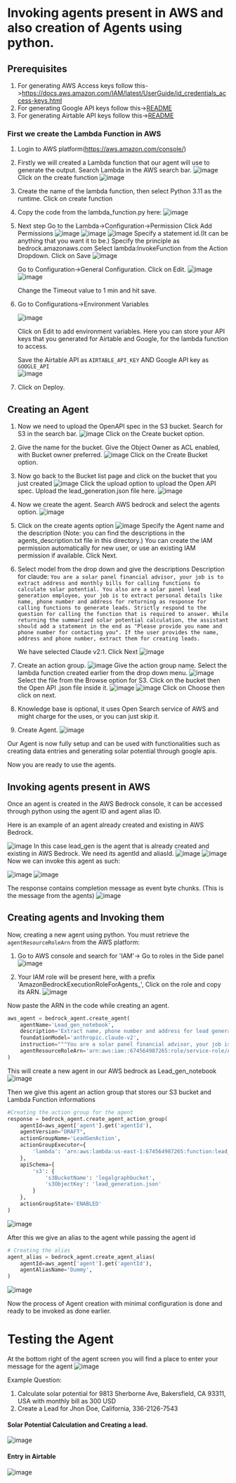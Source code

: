 # Invoking agents present in AWS and also creation of Agents using python.

## Prerequisites

1. For generating AWS Access keys follow this->https://docs.aws.amazon.com/IAM/latest/UserGuide/id_credentials_access-keys.html
2. For generating Google API keys follow this->[README](../googleapi.md)
3. For generating Airtable API keys follow this->[README](../airtableapi.md)

### First we create the Lambda Function in AWS

1. Login to AWS platform(https://aws.amazon.com/console/)
2. Firstly we will created a Lambda function that our agent will use to generate the output.
   Search Lambda in the AWS search bar.
   ![image](https://github.com/chatcontract/django-ml-backend/assets/72710483/f38b9426-844b-4183-bee3-8e2871153352)
   Click on the create function
    ![image](https://github.com/chatcontract/django-ml-backend/assets/72710483/57579212-8457-4c9b-b732-c79723fedb46)
3. Create the name of the lambda function, then select Python 3.11 as the runtime. Click on create function
4. Copy the code from the lambda_function.py here:
   ![image](https://github.com/chatcontract/django-ml-backend/assets/72710483/5b3c8a5f-7a26-45ae-899b-58fafe87eff8)
15. Next step
    Go to the Lambda->Configuration->Permission
    Click Add Permissions
    ![image](https://github.com/chatcontract/django-ml-backend/assets/72710483/0da7a57b-acf4-4f9e-b41c-69263e699fe1)
    ![image](https://github.com/chatcontract/django-ml-backend/assets/72710483/c1c882f7-08f2-4934-95b5-d0aab30cadac)
    ![image](https://github.com/chatcontract/django-ml-backend/assets/72710483/fc8967b9-7dab-474f-82ea-b52c3910b0a7)
    Specify a statement id.(It can be anything that you want it to be.)
    Specify the principle as bedrock.amazonaws.com
    Select lambda:InvokeFunction from the Action Dropdown. Click on Save
    ![image](https://github.com/chatcontract/django-ml-backend/assets/72710483/5915fa64-bd3a-402b-9084-4aef41dacc9c)

    Go to Configuration->General Configuration. Click on Edit.
    ![image](https://github.com/chatcontract/django-ml-backend/assets/72710483/6045a8b3-4c1e-4337-93c8-839d86479703)
    ![image](https://github.com/initmahesh/MLAI-community-labs/assets/72710483/2cf528a7-e383-4c57-b867-8add0ae15fde)


    Change the Timeout value to 1 min and hit save.
16. Go to Configurations->Environment Variables
    
    ![image](https://github.com/chatcontract/django-ml-backend/assets/72710483/6e1ebe2d-bb9d-4597-b1e0-ee87900dc5d4)

    Click on Edit to add environment variables. Here you can store your API keys that you generated for Airtable and Google, for the lambda function to access.


    Save the Airtable API as ```AIRTABLE_API_KEY``` AND Google API key as ```GOOGLE_API```     
    ![image](https://github.com/chatcontract/django-ml-backend/assets/72710483/c44bc41d-c20e-4e65-a3e3-9ce35bb152ad)
6. Click on Deploy.

## Creating an Agent

1. Now we need to upload the OpenAPI spec in the S3 bucket.
   Search for S3 in the search bar.
   ![image](https://github.com/chatcontract/django-ml-backend/assets/72710483/24e1efa5-8ec8-4d60-90f4-297b07a05483)
   Click on the Create bucket option.
2. Give the name for the bucket.
   Give the Object Owner as ACL enabled, with Bucket owner preferred.
   ![image](https://github.com/chatcontract/django-ml-backend/assets/72710483/beb9b3fb-3efd-472e-942a-3fa1d4375443)
   Click on the Create Bucket option.
3. Now go back to the Bucket list page and click on the bucket that you just created
   ![image](https://github.com/chatcontract/django-ml-backend/assets/72710483/e2b416f1-2ff4-4609-b910-e18ba4108a27)
   Click the upload option to upload the Open API spec. Upload the lead_generation.json file here.
   ![image](https://github.com/chatcontract/django-ml-backend/assets/72710483/e34bddc0-0d68-4f5b-9383-7aa312a46c2f)
9. Now we create the agent.
    Search AWS bedrock and select the agents option.
   ![image](https://github.com/chatcontract/django-ml-backend/assets/72710483/14b4b9a0-f890-42a5-a417-ae1951346749)
10. Click on the create agents option
   ![image](https://github.com/chatcontract/django-ml-backend/assets/72710483/0372c905-a6c2-4a49-8656-e9747abeceed)
   Specify the Agent name and the description (Note: you can find the descriptions in the agents_description.txt file in this directory.)
   You can create the IAM permission automatically for new user, or use an existing IAM permission if available.
   Click Next.
11. Select model from the drop down and give the descriptions
    Description for claude:
    ```You are a solar panel financial advisor, your job is to extract address and monthly bills for calling functions to calculate solar potential. You also are a solar panel lead generation employee, your job is to extract personal details like name, phone number and address for returning as response for calling functions to generate leads. Strictly respond to the question for calling the function that is required to answer. While returning the summarized solar potential calculation, the assistant should add a statement in the end as "Please provide you name and phone number for contacting you". If the user provides the name, address and phone number, extract them for creating leads.```


    We have selected Claude v2:1. Click Next
    ![image](https://github.com/initmahesh/MLAI-community-labs/assets/72710483/72fbc48e-da60-4c36-aad7-08c5f9a41434)


14. Create an action group.
    ![image](https://github.com/chatcontract/django-ml-backend/assets/72710483/a41e28e5-a043-4032-8f29-6c8ddfc541f0)
    Give the action group name.
    Select the lambda function created earlier from the drop down menu.
    ![image](https://github.com/chatcontract/django-ml-backend/assets/72710483/060e9d83-fd35-4c97-af5a-d1345c1825cd)
    Select the file from the Browse option for S3. Click on the bucket then the Open API .json file inside it.
    ![image](https://github.com/chatcontract/django-ml-backend/assets/72710483/d7fdc6d0-8453-49bd-93f3-e46868d22b3d)
    ![image](https://github.com/chatcontract/django-ml-backend/assets/72710483/921d1a7f-b21d-4582-a39b-5c9b371d5b1c)
    Click on Choose then click on next.
15. Knowledge base is optional, it uses Open Search service of AWS and might charge for the uses, or you can just skip it.
16. Create Agent.
    ![image](https://github.com/chatcontract/django-ml-backend/assets/72710483/f62a5a55-2d6e-4c9e-8ccc-5750c8128a25)


Our Agent is now fully setup and can be used with functionalities such as creating data entries and generating solar potential through google apis.

Now you are ready to use the agents.

## Invoking agents present in AWS
Once an agent is created in the AWS Bedrock console, it can be accessed through python using the agent ID and agent alias ID.

Here is an example of an agent already created and existing in AWS Bedrock.

![image](https://github.com/chatcontract/django-ml-backend/assets/72710483/82454e61-a011-4f65-ac40-4c4dfc6d12b5)
In this case lead_gen is the agent that is already created and existing in AWS Bedrock. We need its agentId and aliasId.
![image](https://github.com/chatcontract/django-ml-backend/assets/72710483/c9e859b6-d352-407a-82ee-71806c9832ce)
![image](https://github.com/chatcontract/django-ml-backend/assets/72710483/d9af29c1-43b7-4f97-ab67-c510db990570)
Now we can invoke this agent as such:

![image](https://github.com/chatcontract/django-ml-backend/assets/72710483/3e724925-4e1c-4a2a-b2ed-c5d821a1db06) ![image](https://github.com/chatcontract/django-ml-backend/assets/72710483/a6230482-06d2-4ad3-a5c2-f01c3129f82b)

The response contains completion message as event byte chunks. (This is the message from the agents)
![image](https://github.com/initmahesh/MLAI-community-labs/assets/72710483/664c6908-6b82-4154-824f-486c14639471)


## Creating agents and Invoking them

Now, creating a new agent using python. You must retrieve the ```agentResourceRoleArn``` from the AWS platform:
1. Go to AWS console and search for 'IAM'-> Go to roles in the Side panel
   ![image](https://github.com/initmahesh/MLAI-community-labs/assets/72710483/e141e9b3-86b3-496b-8d92-ade3d3394477)

3. Your IAM role will be present here, with a prefix 'AmazonBedrockExecutionRoleForAgents_', Click on the role and copy its ARN.
   ![image](https://github.com/initmahesh/MLAI-community-labs/assets/72710483/ef868b6c-8c2c-48db-a5b7-43e5edf6b877)


Now paste the ARN in the code while creating an agent.


```python
aws_agent = bedrock_agent.create_agent(
    agentName='Lead_gen_notebook',
    description='Extract name, phone number and address for lead generation. Or extract address and monthly bill for calculating solar potential',
    foundationModel='anthropic.claude-v2',
    instruction="""You are a solar panel financial advisor, your job is to extract address and monthly bills for calling functions to calculate solar potential. You also are a solar panel lead generation employee, your job is to extract personal details like name, phone number and address for returning as response for calling functions to generate leads. Strictly respond to the question for calling the function that is required to answer.""",
    agentResourceRoleArn='arn:aws:iam::674564987265:role/service-role/AmazonBedrockExecutionRoleForAgents_KT4F6CHPJV'
)
```
This will create a new agent in our AWS bedrock as Lead_gen_notebook
![image](https://github.com/chatcontract/django-ml-backend/assets/72710483/d7a56f08-ac91-4e47-8111-56076c876f54)

Then we give this agent an action group that stores our S3 bucket and Lambda Function informations
```python
#Creating the action group for the agent
response = bedrock_agent.create_agent_action_group(
    agentId=aws_agent['agent'].get('agentId'),
    agentVersion="DRAFT",
    actionGroupName='LeadGenAction',
    actionGroupExecutor={
        'lambda': 'arn:aws:lambda:us-east-1:674564987265:function:lead_gen_solar'
    },
    apiSchema={
        's3': {
            's3BucketName': 'legalgraphbucket',
            's3ObjectKey': 'lead_generation.json'
        }
    },
    actionGroupState='ENABLED'
)
```
![image](https://github.com/chatcontract/django-ml-backend/assets/72710483/bd53fc94-161e-4e4d-a613-4e0bc5770029)

After this we give an alias to the agent while passing the agent id
```python
# Creating the alias
agent_alias = bedrock_agent.create_agent_alias(
    agentId=aws_agent['agent'].get('agentId'),
    agentAliasName='Dummy',
)
```
![image](https://github.com/chatcontract/django-ml-backend/assets/72710483/3f8eba3c-0fc8-44e4-8f52-08115bb0e6f1)

Now the process of Agent creation with minimal configuration is done and ready to be invoked as done earlier.

# Testing the Agent

At the bottom right of the agent screen you will find a place to enter your message for the agent
![image](https://github.com/chatcontract/django-ml-backend/assets/72710483/4e92e654-d8cf-4832-adf7-1e27b1b2acbb)

Example Question:
1. Calculate solar potential for 9813 Sherborne Ave, Bakersfield, CA 93311, USA with monthly bill as 300 USD
2. Create a Lead for Jhon Doe, California, 336-2126-7543

#### Solar Potential Calculation and Creating a lead.

![image](https://github.com/chatcontract/django-ml-backend/assets/72710483/623b134e-9ee8-42d2-8c73-49032781bd46)

#### Entry in Airtable
![image](https://github.com/chatcontract/django-ml-backend/assets/72710483/3e22dfe0-58b2-4766-becf-d233d2b6bc38)







   



   










